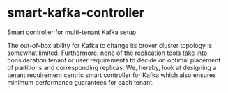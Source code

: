 # smart-kafka-controller
Smart controller for multi-tenant Kafka setup

The out-of-box ability for Kafka to change its broker cluster topology is somewhat limited. Furthermore, none of the replication tools take into consideration tenant or user requirements to decide on optimal placement of partitions and corresponding replicas. We, hereby, look at designing a tenant requirement centric smart controller for Kafka which also ensures minimum performance guarantees for each tenant.

